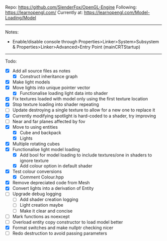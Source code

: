 Repo: https://github.com/SlenderFox/OpenGL-Engine
Following: https://learnopengl.com/
Currently at: https://learnopengl.com/Model-Loading/Model
___
Notes:
- Enable/disable console through
	Properties>Linker>System>Subsystem & Properties>Linker>Advanced>Entry Point (mainCRTStartup)
___
Todo:
- [x] Add all source files as notes
	- [x] Construct inheritance graph
- [x] Make light models
- [x] Move lights into unique pointer vector
	- [x] Functionalise loading light data into shader
- [x] Fix textures loaded with model only using the first texture location
- [x] Stop texture loading into shader repeating
- [ ] Update destroying a single texture to allow for a new one to replace it
- [x] Currently modifying spotlight is hard-coded to a shader, try improving
- [ ] Near and far planes affected by fov
- [x] Move to using entities
	- [x] Cube and backpack
	- [x] Lights
- [x] Multiple rotating cubes
- [x] Functionalise light model loading
	- [x] Add bool for model loading to include textures/one in shaders to ignore texture
	- [x] Add colour option in default shader
- [x] Test colour conversions
	- [x] Comment Colour.hpp
- [x] Remove depreciated code from Mesh
- [x] Convert lights into a derivation of Entity
- [ ] Upgrade debug logging
	- [ ] Add shader creation logging
	- [ ] Light creation maybe
	- [ ] Make it clear and concise
- [ ] Mark functions as noexcept
- [ ] Overload entity copy constructor to load model better
- [x] Format switches and make nullptr checking nicer
- [ ] Redo destruction to avoid passing parameters